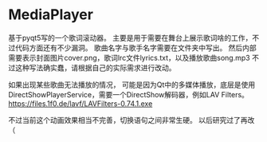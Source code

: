 # MediaPlayer
基于pyqt5写的一个歌词滚动器。
主要是用于需要在舞台上展示歌词啥的工作，不过代码方面还有不少漏洞。
歌曲名字与歌手名字需要在文件夹中写出。
然后内部需要表示封面图片cover.png，歌词lrc文件lyrics.txt，以及播放歌曲song.mp3
不过这种写法确实蠢，请根据自己的实际需求进行改动。

如果出现某些歌曲无法播放的情况，
可能是因为Qt中的多媒体播放，底层是使用DirectShowPlayerService，需要一个DirectShow解码器，例如LAV Filters。
https://files.1f0.de/lavf/LAVFilters-0.74.1.exe

不过当前这个动画效果相当不完善，切换语句之间非常生硬。
以后研究过了再改（
